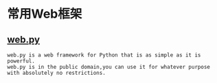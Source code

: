 # 常用Web框架
## [web.py](https://webpy.org/)
    web.py is a web framework for Python that is as simple as it is powerful.
    web.py is in the public domain,you can use it for whatever purpose with absolutely no restrictions.
